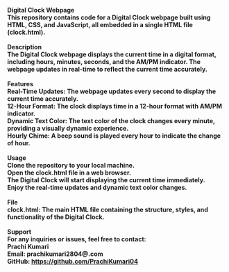 <b>Digital Clock Webpage<b><br>
This repository contains code for a Digital Clock webpage built using HTML, CSS, and JavaScript, all embedded in a single HTML file (clock.html).<br>
<br>
Description<br>
The Digital Clock webpage displays the current time in a digital format, including hours, minutes, seconds, and the AM/PM indicator. The webpage updates in real-time to reflect the current time accurately.<br>
<br>
Features<br>
Real-Time Updates: The webpage updates every second to display the current time accurately.<br>
12-Hour Format: The clock displays time in a 12-hour format with AM/PM indicator.<br>
Dynamic Text Color: The text color of the clock changes every minute, providing a visually dynamic experience.<br>
Hourly Chime: A beep sound is played every hour to indicate the change of hour.<br>
<br>
Usage<br>
Clone the repository to your local machine.<br>
Open the clock.html file in a web browser.<br>
The Digital Clock will start displaying the current time immediately.<br>
Enjoy the real-time updates and dynamic text color changes.<br>
<br>
File<br>
clock.html: The main HTML file containing the structure, styles, and functionality of the Digital Clock.<br>
<br>
Support<br>
For any inquiries or issues, feel free to contact:<br>
Prachi Kumari<br>
Email: prachikumari2804@.com<br>
GitHub: https://github.com/PrachiKumari04<br>
